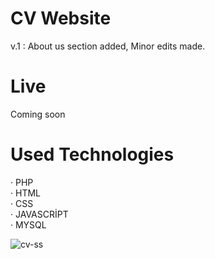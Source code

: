 # CV Website

v.1 : About us section added, Minor edits made.

# Live

Coming soon

# Used Technologies

· PHP<br>
· HTML<br>
· CSS<br>
· JAVASCRİPT<br>
· MYSQL<br>

![cv-ss](https://user-images.githubusercontent.com/40199261/124390627-2a514700-dcf5-11eb-80e6-decefd427e3e.png)
